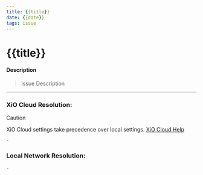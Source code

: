 ```yaml
---
title: {{title}}
date: {{date}}
tags: issue
---
```

# {{title}}

#### Description
> Issue Description

---
### XiO Cloud Resolution:
> [!CAUTION]
> XiO Cloud settings take precedence over local settings. [XiO Cloud Help](../../TeamDocs/2.%20Information/Crestron%20OLH%20Links.md#XiO%20Cloud)
```
- 
```

### Local Network Resolution:
```
- 
```